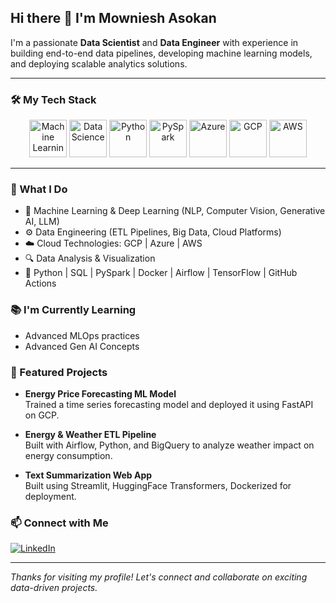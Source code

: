 ## Hi there 👋 I'm Mowniesh Asokan

I'm a passionate **Data Scientist** and **Data Engineer** with experience in building end-to-end data pipelines, developing machine learning models, and deploying scalable analytics solutions.

---

### 🛠️ My Tech Stack

<p align="center">
  <img src="https://img.icons8.com/color/96/machine-learning.png" alt="Machine Learning" width="60" height="60"/>
  <img src="https://img.icons8.com/color/96/artificial-intelligence.png" alt="Data Science" width="60" height="60"/>
  <img src="https://img.icons8.com/color/96/python--v1.png" alt="Python" width="60" height="60"/>
  <img src="https://raw.githubusercontent.com/devicons/devicon/master/icons/apachepyspark/apachepyspark-original-wordmark.svg" alt="PySpark" width="60" height="60"/>
  <img src="https://img.icons8.com/color/96/azure-1.png" alt="Azure" width="60" height="60"/>
  <img src="https://img.icons8.com/color/96/google-cloud.png" alt="GCP" width="60" height="60"/>
  <img src="https://img.icons8.com/color/96/amazon-web-services.png" alt="AWS" width="60" height="60"/>
</p>

---

### 💼 What I Do
- 🧠 Machine Learning & Deep Learning (NLP, Computer Vision, Generative AI, LLM)
- ⚙️ Data Engineering (ETL Pipelines, Big Data, Cloud Platforms)
- ☁️ Cloud Technologies: GCP | Azure | AWS
- 🔍 Data Analysis & Visualization
- 🐍 Python | SQL | PySpark | Docker | Airflow | TensorFlow | GitHub Actions

### 📚 I'm Currently Learning
- Advanced MLOps practices
- Advanced Gen AI Concepts

### 📌 Featured Projects
- **Energy Price Forecasting ML Model**  
  Trained a time series forecasting model and deployed it using FastAPI on GCP.
  
- **Energy & Weather ETL Pipeline**  
  Built with Airflow, Python, and BigQuery to analyze weather impact on energy consumption.
  
- **Text Summarization Web App**  
  Built using Streamlit, HuggingFace Transformers, Dockerized for deployment.

### 📫 Connect with Me
[![LinkedIn](https://img.shields.io/badge/LinkedIn-blue?logo=linkedin&style=for-the-badge)](https://www.linkedin.com/in/mowasok/)

---

_Thanks for visiting my profile! Let's connect and collaborate on exciting data-driven projects._

